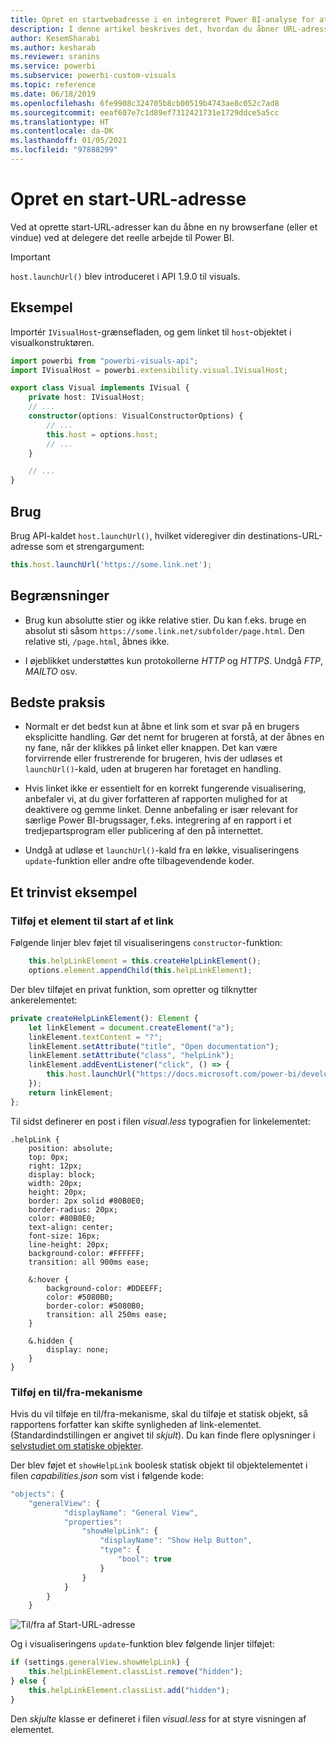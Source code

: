 ```yaml
---
title: Opret en startwebadresse i en integreret Power BI-analyse for at få bedre integreret BI-indsigt
description: I denne artikel beskrives det, hvordan du åbner URL-adresser på en ny fane ved hjælp af visualiseringer i Power BI. Aktivér bedre integreret BI-indsigt ved hjælp af Power BI-integreret analyse.
author: KesemSharabi
ms.author: kesharab
ms.reviewer: sranins
ms.service: powerbi
ms.subservice: powerbi-custom-visuals
ms.topic: reference
ms.date: 06/18/2019
ms.openlocfilehash: 6fe9908c324705b8cb00519b4743ae8c052c7ad8
ms.sourcegitcommit: eeaf607e7c1d89ef7312421731e1729ddce5a5cc
ms.translationtype: HT
ms.contentlocale: da-DK
ms.lasthandoff: 01/05/2021
ms.locfileid: "97888299"
---
```

# <a name="create-a-launch-url"></a>Opret en start-URL-adresse

Ved at oprette start-URL-adresser kan du åbne en ny browserfane (eller et vindue) ved at delegere det reelle arbejde til Power BI.

> [!IMPORTANT]
> `host.launchUrl()` blev introduceret i API 1.9.0 til visuals.

## <a name="sample"></a>Eksempel

Importér `IVisualHost`-grænsefladen, og gem linket til `host`-objektet i visualkonstruktøren.

```typescript
import powerbi from "powerbi-visuals-api";
import IVisualHost = powerbi.extensibility.visual.IVisualHost;

export class Visual implements IVisual {
    private host: IVisualHost;
    // ...
    constructor(options: VisualConstructorOptions) {
        // ...
        this.host = options.host;
        // ...
    }

    // ...
}
```

## <a name="usage"></a>Brug

Brug API-kaldet `host.launchUrl()`, hvilket videregiver din destinations-URL-adresse som et strengargument:

```typescript
this.host.launchUrl('https://some.link.net');
```

## <a name="restrictions"></a>Begrænsninger

* Brug kun absolutte stier og ikke relative stier. Du kan f.eks. bruge en absolut sti såsom `https://some.link.net/subfolder/page.html`. Den relative sti, `/page.html`, åbnes ikke.

* I øjeblikket understøttes kun protokollerne *HTTP* og *HTTPS*. Undgå *FTP*, *MAILTO* osv.

## <a name="best-practices"></a>Bedste praksis

* Normalt er det bedst kun at åbne et link som et svar på en brugers eksplicitte handling. Gør det nemt for brugeren at forstå, at der åbnes en ny fane, når der klikkes på linket eller knappen. Det kan være forvirrende eller frustrerende for brugeren, hvis der udløses et `launchUrl()`-kald, uden at brugeren har foretaget en handling.

* Hvis linket ikke er essentielt for en korrekt fungerende visualisering, anbefaler vi, at du giver forfatteren af rapporten mulighed for at deaktivere og gemme linket. Denne anbefaling er især relevant for særlige Power BI-brugssager, f.eks. integrering af en rapport i et tredjepartsprogram eller publicering af den på internettet.

* Undgå at udløse et `launchUrl()`-kald fra en løkke, visualiseringens `update`-funktion eller andre ofte tilbagevendende koder.

## <a name="a-step-by-step-example"></a>Et trinvist eksempel

### <a name="add-a-link-launching-element"></a>Tilføj et element til start af et link

Følgende linjer blev føjet til visualiseringens `constructor`-funktion:

```typescript
    this.helpLinkElement = this.createHelpLinkElement();
    options.element.appendChild(this.helpLinkElement);
```

Der blev tilføjet en privat funktion, som opretter og tilknytter ankerelementet:

```typescript
private createHelpLinkElement(): Element {
    let linkElement = document.createElement("a");
    linkElement.textContent = "?";
    linkElement.setAttribute("title", "Open documentation");
    linkElement.setAttribute("class", "helpLink");
    linkElement.addEventListener("click", () => {
        this.host.launchUrl("https://docs.microsoft.com/power-bi/developer/visuals/custom-visual-develop-tutorial");
    });
    return linkElement;
};
```

Til sidst definerer en post i filen *visual.less* typografien for linkelementet:

```less
.helpLink {
    position: absolute;
    top: 0px;
    right: 12px;
    display: block;
    width: 20px;
    height: 20px;
    border: 2px solid #80B0E0;
    border-radius: 20px;
    color: #80B0E0;
    text-align: center;
    font-size: 16px;
    line-height: 20px;
    background-color: #FFFFFF;
    transition: all 900ms ease;

    &:hover {
        background-color: #DDEEFF;
        color: #5080B0;
        border-color: #5080B0;
        transition: all 250ms ease;
    }

    &.hidden {
        display: none;
    }
}
```

### <a name="add-a-toggling-mechanism"></a>Tilføj en til/fra-mekanisme

Hvis du vil tilføje en til/fra-mekanisme, skal du tilføje et statisk objekt, så rapportens forfatter kan skifte synligheden af link-elementet. (Standardindstillingen er angivet til *skjult*). Du kan finde flere oplysninger i [selvstudiet om statiske objekter](https://microsoft.github.io/PowerBI-visuals/docs/concepts/objects-and-properties).

Der blev føjet et `showHelpLink` boolesk statisk objekt til objektelementet i filen *capabilities.json* som vist i følgende kode:

```typescript
"objects": {
    "generalView": {
            "displayName": "General View",
            "properties":
                "showHelpLink": {
                    "displayName": "Show Help Button",
                    "type": {
                        "bool": true
                    }
                }
            }
        }
    }
```

![Til/fra af Start-URL-adresse](media/launch-url/launchurl-toggle.png)

Og i visualiseringens `update`-funktion blev følgende linjer tilføjet:

```typescript
if (settings.generalView.showHelpLink) {
    this.helpLinkElement.classList.remove("hidden");
} else {
    this.helpLinkElement.classList.add("hidden");
}
```

Den *skjulte* klasse er defineret i filen *visual.less* for at styre visningen af elementet.